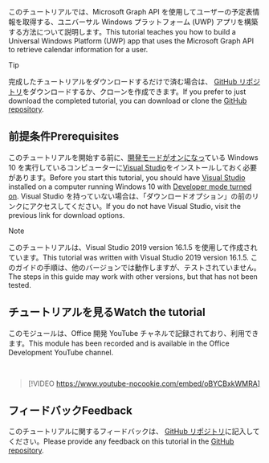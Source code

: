 <!-- markdownlint-disable MD002 MD041 -->

<span data-ttu-id="5fccf-101">このチュートリアルでは、Microsoft Graph API を使用してユーザーの予定表情報を取得する、ユニバーサル Windows プラットフォーム (UWP) アプリを構築する方法について説明します。</span><span class="sxs-lookup"><span data-stu-id="5fccf-101">This tutorial teaches you how to build a Universal Windows Platform (UWP) app that uses the Microsoft Graph API to retrieve calendar information for a user.</span></span>

> [!TIP]
> <span data-ttu-id="5fccf-102">完成したチュートリアルをダウンロードするだけで済む場合は、 [GitHub リポジトリ](https://github.com/microsoftgraph/msgraph-training-uwp)をダウンロードするか、クローンを作成できます。</span><span class="sxs-lookup"><span data-stu-id="5fccf-102">If you prefer to just download the completed tutorial, you can download or clone the [GitHub repository](https://github.com/microsoftgraph/msgraph-training-uwp).</span></span>

## <a name="prerequisites"></a><span data-ttu-id="5fccf-103">前提条件</span><span class="sxs-lookup"><span data-stu-id="5fccf-103">Prerequisites</span></span>

<span data-ttu-id="5fccf-104">このチュートリアルを開始する前に、[開発モードがオンになっ](https://docs.microsoft.com/windows/uwp/get-started/enable-your-device-for-development)ている Windows 10 を実行しているコンピューターに[Visual Studio](https://visualstudio.microsoft.com/vs/)をインストールしておく必要があります。</span><span class="sxs-lookup"><span data-stu-id="5fccf-104">Before you start this tutorial, you should have [Visual Studio](https://visualstudio.microsoft.com/vs/) installed on a computer running Windows 10 with [Developer mode turned on](https://docs.microsoft.com/windows/uwp/get-started/enable-your-device-for-development).</span></span> <span data-ttu-id="5fccf-105">Visual Studio を持っていない場合は、「ダウンロードオプション」の前のリンクにアクセスしてください。</span><span class="sxs-lookup"><span data-stu-id="5fccf-105">If you do not have Visual Studio, visit the previous link for download options.</span></span>

> [!NOTE]
> <span data-ttu-id="5fccf-106">このチュートリアルは、Visual Studio 2019 version 16.1.5 を使用して作成されています。</span><span class="sxs-lookup"><span data-stu-id="5fccf-106">This tutorial was written with Visual Studio 2019 version 16.1.5.</span></span> <span data-ttu-id="5fccf-107">このガイドの手順は、他のバージョンでは動作しますが、テストされていません。</span><span class="sxs-lookup"><span data-stu-id="5fccf-107">The steps in this guide may work with other versions, but that has not been tested.</span></span>

## <a name="watch-the-tutorial"></a><span data-ttu-id="5fccf-108">チュートリアルを見る</span><span class="sxs-lookup"><span data-stu-id="5fccf-108">Watch the tutorial</span></span>

<span data-ttu-id="5fccf-109">このモジュールは、Office 開発 YouTube チャネルで記録されており、利用できます。</span><span class="sxs-lookup"><span data-stu-id="5fccf-109">This module has been recorded and is available in the Office Development YouTube channel.</span></span>

<!-- markdownlint-disable MD033 MD034 -->
<br/>

> [!VIDEO https://www.youtube-nocookie.com/embed/oBYCBxkWMRA]
<!-- markdownlint-enable MD033 MD034 -->

## <a name="feedback"></a><span data-ttu-id="5fccf-110">フィードバック</span><span class="sxs-lookup"><span data-stu-id="5fccf-110">Feedback</span></span>

<span data-ttu-id="5fccf-111">このチュートリアルに関するフィードバックは、 [GitHub リポジトリ](https://github.com/microsoftgraph/msgraph-training-uwp)に記入してください。</span><span class="sxs-lookup"><span data-stu-id="5fccf-111">Please provide any feedback on this tutorial in the [GitHub repository](https://github.com/microsoftgraph/msgraph-training-uwp).</span></span>
